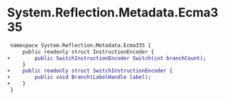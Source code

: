 # System.Reflection.Metadata.Ecma335

``` diff
 namespace System.Reflection.Metadata.Ecma335 {
     public readonly struct InstructionEncoder {
+        public SwitchInstructionEncoder Switch(int branchCount);
     }
+    public readonly struct SwitchInstructionEncoder {
+        public void Branch(LabelHandle label);
+    }
 }
```

